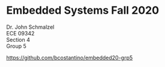 # Embedded Systems Fall 2020
Dr. John Schmalzel<br>
ECE 09342<br>
Section 4<br>
Group 5<br>


https://github.com/bcostantino/embedded20-grp5
